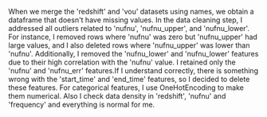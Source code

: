 When we merge the 'redshift' and 'vou' datasets using names, we obtain a dataframe that doesn't have missing values. In the data cleaning step, I addressed all outliers related to 'nufnu', 'nufnu_upper', and 'nufnu_lower'. For instance, I removed rows where 'nufnu' was zero but 'nufnu_upper' had large values, and I also deleted rows where 'nufnu_upper' was lower than 'nufnu'. Additionally, I removed the 'nufnu_lower' and 'nufnu_lower' features due to their high correlation with the 'nufnu' value. I retained only the 'nufnu' and 'nufnu_err' features.If I understand correctly, there is something wrong with the 'start_time' and 'end_time' features, so I decided to delete these features. For categorical features, I use OneHotEncoding to make them numerical. Also I check data density in 'redshift', 'nufnu' and 'frequency' and everything is normal for me.
